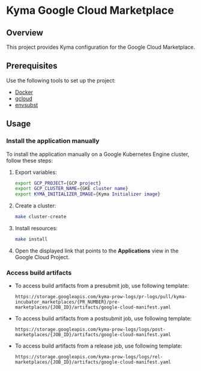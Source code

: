 # Kyma Google Cloud Marketplace

## Overview

This project provides Kyma configuration for the Google Cloud Marketplace.

## Prerequisites

Use the following tools to set up the project:

* [Docker](https://www.docker.com/)
* [gcloud](https://www.docker.com/)
* [envsubst](https://www.gnu.org/software/gettext/manual/html_node/envsubst-Invocation.html)

## Usage

### Install the application manually

To install the application manually on a Google Kubernetes Engine cluster, follow these steps:
1. Export variables:
    ```bash
    export GCP_PROJECT={GCP project}
    export GCP_CLUSTER_NAME={GKE cluster name}
    export KYMA_INITIALIZER_IMAGE={Kyma Initializer image}
    ```
2. Create a cluster:
    ```bash
    make cluster-create
    ```
3. Install resources:
    ```bash
    make install
    ```
4. Open the displayed link that points to the **Applications** view in the Google Cloud Project.

### Access build artifacts

 - To access build artifacts from a presubmit job, use following template:
    ```
    https://storage.googleapis.com/kyma-prow-logs/pr-logs/pull/kyma-incubator_marketplaces/{PR_NUMBER}/pre-marketplaces/{JOB_ID}/artifacts/google-cloud-manifest.yaml
    ```
- To access build artifacts from a postsubmit job, use following template:
    ```
    https://storage.googleapis.com/kyma-prow-logs/logs/post-marketplaces/{JOB_ID}/artifacts/google-cloud-manifest.yaml
    ```
- To access build artifacts from a release job, use following template:
    ```
    https://storage.googleapis.com/kyma-prow-logs/logs/rel-marketplaces/{JOB_ID}/artifacts/google-cloud-manifest.yaml
    ```